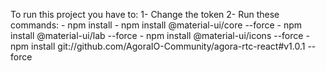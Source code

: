 To run this project you have to:
   1- Change the token
   2- Run these commands:
       - npm install
       - npm install @material-ui/core --force 
       - npm install @material-ui/lab --force
       - npm install @material-ui/icons --force 
       - npm install git://github.com/AgoraIO-Community/agora-rtc-react#v1.0.1 --force
